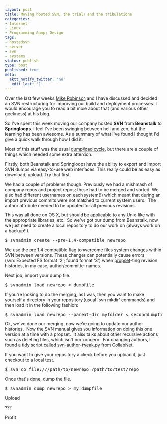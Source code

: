 ```yaml
---
layout: post
title: Moving hosted SVN, the trials and the tribulations
categories:
- Internet
- Linux
- Programming &amp; Design
tags:
- hostedsvn
- server
- svn
- systems
status: publish
type: post
published: true
meta:
  aktt_notify_twitter: 'no'
  _edit_last: '1'
---
```

Over the last few weeks <a href="http://akamike.net/">Mike Robinson</a> and I have discussed and decided an SVN restructuring for improving our build and deployment processes. I would encourage you to read a bit more about that (and various other geekness) at his blog.

So I've spent this week moving our company hosted <strong>SVN</strong> from <strong>Beanstalk</strong> to <strong>Springloops</strong>. I feel I've been swinging between hell and zen, but the learning has been awesome. As a summary of what I've found I thought I'd give a quick walk through how I did it.

<!--more-->
Most of this stuff was the usual <a href="http://subversion.apache.org/faq.html#dumpload">dump/load cycle</a>, but there are a couple of things which needed some extra attention.

Firstly, both Beanstalk and Springloops have the ability to export and import SVN dumps via easy-to-use web interfaces. This really could be as easy as download, upload. Try that first.

We had a couple of problems though. Previously we had a mishmash of company repos and project repos; these had to be merged and sorted. We also had different usernames on each system(!) which meant that during an import previous commits were not matched to current system users.  The author attribute needed to be updated for all previous revisions.

This was all done on OS X, but should be applicable to any Unix-like with the appropriate libraries, etc.  So we've got our dump from Beanstalk, now we just need to create a local repository to do our work on (always work on a backup!!).
<pre>$ svnadmin create --pre-1.4-compatible newrepo</pre>
We use the pre 1.4 compatible flag to overcome files system changes within SVN between versions. These changes can potentially cause errors (svn: Expected FS format '2'; found format '3') when <a href="http://svnbook.red-bean.com/en/1.0/re23.html">propset</a>-ting revision histories, in my case, author/committer names.

Next job, import your dump file.
<pre>$ svnadmin load newrepo &lt; dumpfile</pre>
If you're looking to do the merging, as I was, then you want to make yourself a directory in your repository (usual 'svn mkdir' commands) and then load it in the following fashion:
<pre>$ svnadmin load newrepo --parent-dir myfolder &lt; seconddumpfile</pre>
Ok, we've done our merging, now we're going to update our author histories.  Now the SVN manual gives you information on doing this one version at a time with a propset.  It also talks about other recursive actions such as deleting files, which isn't our concern.  For changing authors, I found a tidy script called <a href="http://svn.apache.org/repos/asf/subversion/trunk/contrib/server-side/svn-tweak-author.py">svn-author-tweak.py</a> from CollabNet.

If you want to give your repository a check before you upload it, just checkout to a local test.
<pre>$ svn co file:///path/to/newrepo /path/to/test/repo</pre>
Once that's done, dump the file.
<pre>$ svnadmin dump newrepo &gt; my.dumpfile</pre>
Upload

???

Profit
